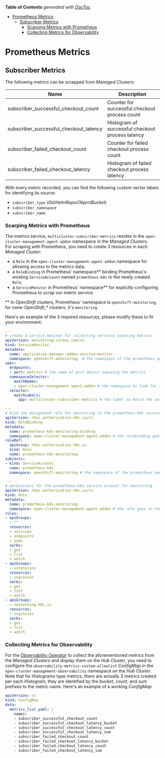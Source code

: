 <!-- START doctoc generated TOC please keep comment here to allow auto update -->
<!-- DON'T EDIT THIS SECTION, INSTEAD RE-RUN doctoc TO UPDATE -->
**Table of Contents**  *generated with [DocToc](https://github.com/thlorenz/doctoc)*

- [Prometheus Metrics](#prometheus-metrics)
  - [Subscriber Metrics](#subscriber-metrics)
    - [Scarping Metrics with Prometheus](#scarping-metrics-with-prometheus)
    - [Collecting Metrics for Observability](#collecting-metrics-for-observability)

<!-- END doctoc generated TOC please keep comment here to allow auto update -->

# Prometheus Metrics

## Subscriber Metrics

The following metrics can be scrapped from *Managed Clusters*:

| Name                                   | Description                                      |
| -------------------------------------- | ------------------------------------------------ |
| subscriber_successful_checkout_count   | Counter for successful checkout process count    |
| subscriber_successful_checkout_latency | Histogram of successful checkout process latency |
| subscriber_failed_checkout_count       | Counter for failed checkout process count        |
| subscriber_failed_checkout_latency     | Histogram of failed checkout process latency     |

With every metric recorded, you can find the following custom vector labels for identifying its source:

- `subscriber_type` (*Git*/*HelmRepo*/*ObjectBucket*)
- `subscriber_namespace`
- `subscriber_name`

### Scarping Metrics with Prometheus

The metrics service, `multicluster-subscriber-metrics` resides in the `open-cluster-management-agent-addon` namespace in the *Managed Clusters*.</br>
For scraping with Prometheus, you need to create 3 resources in each *Managed Cluster*:

- a `Role` in the `open-cluster-management-agent-addon` namespace for allowing access to the metrics data.
- a `RoleBinding` in Prometheus' namespace** binding Prometheus's existing `ServiceAccount` named `prometheus-k8s` to the newly created `Role`.
- a `ServiceMonitor` in Prometheus' namespace** for explicitly configuring Prometheus to scrap our metric service.

** In *OpenShift* clusters, Prometheus' namespace is `openshift-monitoring`, for none-*OpenShift*_* clusters, it's `monitoring`.

Here's an example of the 3 required resources, please modify these to fit your environment:

```yaml
---
# create a service monitor for collecting services exposing metrics
apiVersion: monitoring.coreos.com/v1
kind: ServiceMonitor
metadata:
  name: application-manager-addon-service-monitor
  namespace: openshift-monitoring  # the namespace of the prometheus operator
spec:
  endpoints:
  - port: metrics # the name of port object exposing the metrics
  namespaceSelector:
    matchNames:
    - open-cluster-management-agent-addon # the namespace to look for the exposed metrics service
  selector:
    matchLabels:
      app: multicluster-subscriber-metrics # the label to match the services exposing metrics

---
# bind the designated role for monitoring to the prometheus-k8s service account
apiVersion: rbac.authorization.k8s.io/v1
kind: RoleBinding
metadata:
  name: prometheus-k8s-monitoring-binding
  namespace: open-cluster-management-agent-addon # the rolebinding goes in the namespace of the metrics service
roleRef:
  apiGroup: rbac.authorization.k8s.io
  kind: Role
  name: prometheus-k8s-monitoring
subjects:
- kind: ServiceAccount
  name: prometheus-k8s
  namespace: openshift-monitoring # the namespace of the prometheus operator

---
# permissions for the prometheus-k8s service account for monitoring
apiVersion: rbac.authorization.k8s.io/v1
kind: Role
metadata:
  name: prometheus-k8s-monitoring
  namespace: open-cluster-management-agent-addon # the role goes in the namespace of the metrics service
rules:
- apiGroups:
  - ""
  resources:
  - services
  - endpoints
  - pods
  verbs:
  - get
  - list
  - watch
- apiGroups:
  - extensions
  resources:
  - ingresses
  verbs:
  - get
  - list
  - watch
- apiGroups:
  - networking.k8s.io
  resources:
  - ingresses
  verbs:
  - get
  - list
  - watch
```

### Collecting Metrics for Observability

For the [Observability Operator](https://github.com/stolostron/multicluster-observability-operator) to collect the aforementioned metrics from the *Managed Clusters* and display them on the *Hub Cluster*, you need to configure the `observability-metrics-custom-allowlist` *ConfigMap* in the `open-cluster-management-observability` namespace on the *Hub Cluster*.</br>
Note that for *Histograms* type metrics, there are actually 3 metrics created per each *Histogram*, they are identified by the *bucket*, *count*, and *sum* prefixes to the metric name. Here's an example of a working *ConfigMap*:

```yaml
apiVersion: v1
kind: ConfigMap
data:
  metrics_list.yaml: |
    names:
    - subscriber_successful_checkout_count
    - subscriber_successful_checkout_latency_bucket
    - subscriber_successful_checkout_latency_count
    - subscriber_successful_checkout_latency_sum
    - subscriber_failed_checkout_count
    - subscriber_failed_checkout_latency_bucket
    - subscriber_failed_checkout_latency_count
    - subscriber_failed_checkout_latency_sum
```
